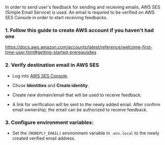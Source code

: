 In order to send user's feedback for sending and recieving emails, AWS SES (Simple Email Service) is used. An email is required to be verified on AWS SES Console in order to start receiving feedbacks.

### 1. Follow this guide to create AWS account if you haven't had one

https://docs.aws.amazon.com/accounts/latest/reference/welcome-first-time-user.html#getting-started-prerequisites


### 2. Verify destination email in AWS SES

- Log into [AWS SES Console](https://ca-central-1.console.aws.amazon.com/ses/home?region=ca-central-1#/account).

- Chose **Identities** and **Create identity**.

- Create new domain/email that will be used to receive feedback.

- A link for verification will be sent to the newly added email. After confirm email ownership, the email can be authorized to receive feedback.

### 3. Configure environment variables:
   - Set the `[NOREPLY_EMAIL]` environment variable in `.env.local` to the newly created verified email address.